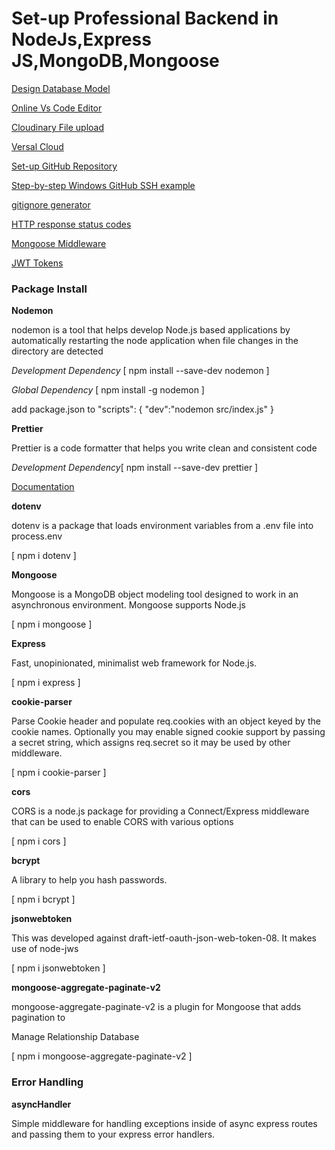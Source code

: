 <h1>Set-up Professional Backend in NodeJs,Express JS,MongoDB,Mongoose</h1>

[Design Database Model](https://www.eraser.io/)

[Online Vs Code Editor](https://stackblitz.com/)

[Cloudinary File upload](https://cloudinary.com/)

[Versal Cloud](https://vercel.com/)

[Set-up GitHub Repository ](https://github.com/) 

[Step-by-step Windows GitHub SSH example](https://www.theserverside.com/blog/Coffee-Talk-Java-News-Stories-and-Opinions/GitHub-SSH-Windows-Example)

[gitignore generator](https://mrkandreev.name/snippets/gitignore-generator/#Node)

[HTTP response status codes](https://developer.mozilla.org/en-US/docs/Web/HTTP/Status)

[Mongoose Middleware](https://mongoosejs.com/docs/middleware.html)

[JWT Tokens](https://github.com/auth0/node-jsonwebtoken#readme)

<h3>Package Install</h3>
<b>Nodemon</b>
<p>nodemon is a tool that helps develop Node.js based applications by automatically restarting the node application when file changes in the directory are detected</p>
<i>Development Dependency</i>
[ npm install --save-dev nodemon ]

<i>Global Dependency</i>
[ npm install -g nodemon ]

add package.json to 
"scripts": { "dev":"nodemon src/index.js" }

<b>Prettier</b>
<p>Prettier is a code formatter that helps you write clean and consistent code</p>


<i>Development Dependency</i>[ npm install --save-dev prettier ]

[Documentation](https://prettier.io/docs/en/)

<b>dotenv</b>
<p>dotenv is a package that loads environment variables from a .env file into process.env</p>

[ npm i dotenv ]

<b>Mongoose</b>
<p>Mongoose is a MongoDB object modeling tool designed to work in an asynchronous environment. Mongoose supports Node.js </p>

[ npm i mongoose ]

<b>Express</b>
<p>Fast, unopinionated, minimalist web framework for Node.js.</p>

[ npm i express ]

 <b>cookie-parser</b>

 <p>Parse Cookie header and populate req.cookies with an object keyed by the cookie names. Optionally you may enable signed cookie support by passing a secret string, which assigns req.secret so it may be used by other middleware.</p>

 [ npm i cookie-parser ]

 <b>cors</b>

 <p>CORS is a node.js package for providing a Connect/Express middleware that can be used to enable CORS with various options
 </p>

 [ npm i cors ]

<b>bcrypt</b>

<p>A library to help you hash passwords.</p>

[ npm i bcrypt ]

<b>jsonwebtoken</b>

<p>This was developed against draft-ietf-oauth-json-web-token-08. It makes use of node-jws</p>

[  npm i jsonwebtoken ]

 <b>mongoose-aggregate-paginate-v2</b>

 <p>mongoose-aggregate-paginate-v2 is a plugin for Mongoose that adds pagination to</p>

 <p>Manage Relationship Database</p>

 [  npm i mongoose-aggregate-paginate-v2 ]

 <h3>Error Handling</h3>

<b>asyncHandler</b>
<p>Simple middleware for handling exceptions inside of async express routes and passing them to your express error handlers.
</p>